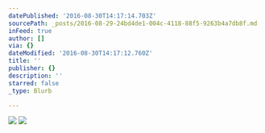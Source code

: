 ```yaml
---
datePublished: '2016-08-30T14:17:14.703Z'
sourcePath: _posts/2016-08-29-24bd4de1-004c-4118-88f5-9263b4a7db8f.md
inFeed: true
author: []
via: {}
dateModified: '2016-08-30T14:17:12.760Z'
title: ''
publisher: {}
description: ''
starred: false
_type: Blurb

---
```

![](https://the-grid-user-content.s3-us-west-2.amazonaws.com/00c9d9a8-0494-4567-a95f-6fcbc8c37aa0.jpg)
![](https://the-grid-user-content.s3-us-west-2.amazonaws.com/dc75fc25-21ee-4152-91af-51a88b37eb6d.jpg)